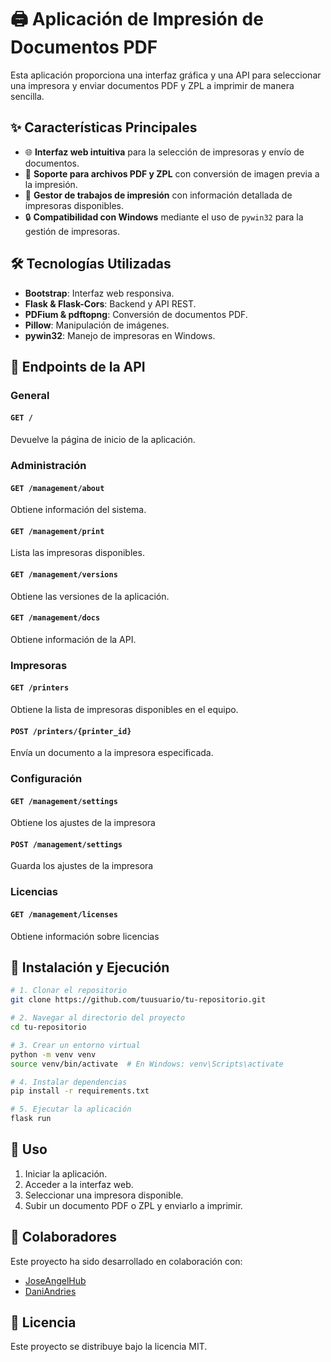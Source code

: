# 🖨️ Aplicación de Impresión de Documentos PDF

Esta aplicación proporciona una interfaz gráfica y una API para seleccionar una impresora y enviar documentos PDF y ZPL a imprimir de manera sencilla.

## ✨ Características Principales
- 🌐 **Interfaz web intuitiva** para la selección de impresoras y envío de documentos.
- 📄 **Soporte para archivos PDF y ZPL** con conversión de imagen previa a la impresión.
- 🔄 **Gestor de trabajos de impresión** con información detallada de impresoras disponibles.
- 🔒 **Compatibilidad con Windows** mediante el uso de `pywin32` para la gestión de impresoras.

## 🛠️ Tecnologías Utilizadas
- **Bootstrap**: Interfaz web responsiva.
- **Flask & Flask-Cors**: Backend y API REST.
- **PDFium & pdftopng**: Conversión de documentos PDF.
- **Pillow**: Manipulación de imágenes.
- **pywin32**: Manejo de impresoras en Windows.

## 📌 Endpoints de la API

### General
#### `GET /`
Devuelve la página de inicio de la aplicación.

### Administración
#### `GET /management/about`
Obtiene información del sistema.

#### `GET /management/print`
Lista las impresoras disponibles.

#### `GET /management/versions`
Obtiene las versiones de la aplicación.

#### `GET /management/docs`
Obtiene información de la API.

### Impresoras
#### `GET /printers`
Obtiene la lista de impresoras disponibles en el equipo.

#### `POST /printers/{printer_id}`
Envía un documento a la impresora especificada.

### Configuración

#### `GET /management/settings`
Obtiene los ajustes de la impresora

#### `POST /management/settings`
Guarda los ajustes de la impresora

### Licencias

#### `GET /management/licenses`
Obtiene información sobre licencias

## 🚀 Instalación y Ejecución

```bash
# 1. Clonar el repositorio
git clone https://github.com/tuusuario/tu-repositorio.git

# 2. Navegar al directorio del proyecto
cd tu-repositorio

# 3. Crear un entorno virtual
python -m venv venv
source venv/bin/activate  # En Windows: venv\Scripts\activate

# 4. Instalar dependencias
pip install -r requirements.txt

# 5. Ejecutar la aplicación
flask run
```

## 🎯 Uso

1. Iniciar la aplicación.
2. Acceder a la interfaz web.
3. Seleccionar una impresora disponible.
4. Subir un documento PDF o ZPL y enviarlo a imprimir.

## 🤝 Colaboradores
Este proyecto ha sido desarrollado en colaboración con:

- [JoseAngelHub](https://github.com/JoseAngelHub)
- [DaniAndries](https://github.com/DaniAndries)

## 📄 Licencia
Este proyecto se distribuye bajo la licencia MIT.

